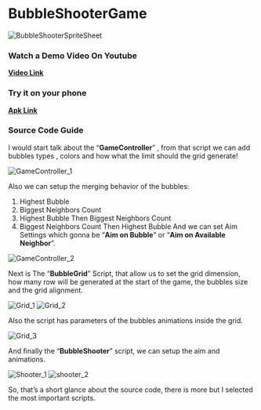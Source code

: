# BubbleShooterGame
![BubbleShooterSpriteSheet](https://user-images.githubusercontent.com/62396712/79257135-7a8e8000-7e89-11ea-9be0-83d2a05591ad.jpg)

### Watch a Demo Video On Youtube
**[Video Link](https://youtu.be/BJlwRPlcW1I)**

### Try it on your phone
**[Apk Link](https://1drv.ms/u/s!Ambq7X4wLes3pXFV2-6n8Xwp62y1?e=mgfalJ)**

### Source Code Guide

I would start talk about the “**GameController**” , from that script we can add bubbles types ,  colors and how what the limit should the grid generate! 

![GameController_1](https://user-images.githubusercontent.com/62396712/79257582-1f10c200-7e8a-11ea-81fa-d258afe3369b.PNG)

Also we can setup the merging behavior of the bubbles:
1.	Highest Bubble
2.	Biggest Neighbors Count
3.	Highest Bubble Then Biggest Neighbors Count
4.	Biggest Neighbors Count Then Highest Bubble
And we can set Aim Settings which gonna be “**Aim on Bubble**” or “**Aim on Available Neighbor**”.

![GameController_2](https://user-images.githubusercontent.com/62396712/79257699-4c5d7000-7e8a-11ea-891a-5faf232e23a4.PNG)


Next is The “**BubbleGrid**” Script, that allow us to set the grid dimension, how many row will be generated at the start of the game, the bubbles size and the grid alignment.

![Grid_1](https://user-images.githubusercontent.com/62396712/79257781-6ac36b80-7e8a-11ea-9fbf-1c2859652419.PNG)
![Grid_2](https://user-images.githubusercontent.com/62396712/79257787-6e56f280-7e8a-11ea-8139-5132f6fed9bf.PNG)

Also the script has parameters of the bubbles animations inside the grid.

![Grid_3](https://user-images.githubusercontent.com/62396712/79257799-7151e300-7e8a-11ea-9740-6d86d2a939ee.PNG)

And finally the “**BubbleShooter**” script, we can setup the aim and animations.

![Shooter_1](https://user-images.githubusercontent.com/62396712/79257969-b7a74200-7e8a-11ea-9846-8cf3ea867fa3.PNG)
![shooter_2](https://user-images.githubusercontent.com/62396712/79257973-baa23280-7e8a-11ea-9117-2df388f399f3.PNG)

So, that’s a short glance about the source code, there is more but I selected the most important scripts.

